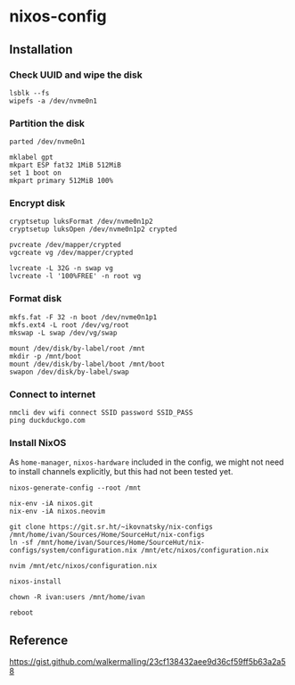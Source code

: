 # nixos-config

## Installation

### Check UUID and wipe the disk

```console
lsblk --fs
wipefs -a /dev/nvme0n1
```

### Partition the disk

```console
parted /dev/nvme0n1

mklabel gpt
mkpart ESP fat32 1MiB 512MiB
set 1 boot on
mkpart primary 512MiB 100%
```

### Encrypt disk

```console
cryptsetup luksFormat /dev/nvme0n1p2
cryptsetup luksOpen /dev/nvme0n1p2 crypted

pvcreate /dev/mapper/crypted
vgcreate vg /dev/mapper/crypted

lvcreate -L 32G -n swap vg
lvcreate -l '100%FREE' -n root vg
```

### Format disk

```console
mkfs.fat -F 32 -n boot /dev/nvme0n1p1
mkfs.ext4 -L root /dev/vg/root
mkswap -L swap /dev/vg/swap

mount /dev/disk/by-label/root /mnt
mkdir -p /mnt/boot
mount /dev/disk/by-label/boot /mnt/boot
swapon /dev/disk/by-label/swap
```

### Connect to internet

```console
nmcli dev wifi connect SSID password SSID_PASS
ping duckduckgo.com
```

### Install NixOS

As `home-manager`, `nixos-hardware` included in the config, we might not need
to install channels explicitly, but this had not been tested yet.

```console
nixos-generate-config --root /mnt

nix-env -iA nixos.git
nix-env -iA nixos.neovim

git clone https://git.sr.ht/~ikovnatsky/nix-configs /mnt/home/ivan/Sources/Home/SourceHut/nix-configs
ln -sf /mnt/home/ivan/Sources/Home/SourceHut/nix-configs/system/configuration.nix /mnt/etc/nixos/configuration.nix

nvim /mnt/etc/nixos/configuration.nix

nixos-install

chown -R ivan:users /mnt/home/ivan

reboot
```

## Reference

<https://gist.github.com/walkermalling/23cf138432aee9d36cf59ff5b63a2a58>
